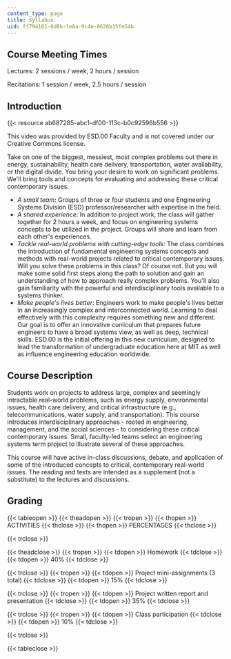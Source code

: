 ```yaml
---
content_type: page
title: Syllabus
uid: ff794161-6d0b-fe8a-9c4e-8620b15fe54b
---
```


Course Meeting Times
--------------------

Lectures: 2 sessions / week, 2 hours / session

Recitations: 1 session / week, 2.5 hours / session

Introduction
------------

{{< resource ab687285-abc1-df00-113c-b0c92596b556 >}}

This video was provided by ESD.00 Faculty and is not covered under our Creative Commons license.

Take on one of the biggest, messiest, most complex problems out there in energy, sustainability, health care delivery, transportation, water availability, or the digital divide. You bring your desire to work on significant problems. We'll bring tools and concepts for evaluating and addressing these critical contemporary issues.

*   _A small team_: Groups of three or four students and one Engineering Systems Division (ESD) professor/researcher with expertise in the field.
*   _A shared experience_: In addition to project work, the class will gather together for 2 hours a week, and focus on engineering systems concepts to be utilized in the project. Groups will share and learn from each other's experiences.
*   _Tackle real-world problems with cutting-edge tools_: The class combines the introduction of fundamental engineering systems concepts and methods with real-world projects related to critical contemporary issues. Will you solve these problems in this class? Of course not. But you will make some solid first steps along the path to solution and gain an understanding of how to approach really complex problems. You'll also gain familiarity with the powerful and interdisciplinary tools available to a systems thinker.
*   _Make people's lives better_: Engineers work to make people's lives better in an increasingly complex and interconnected world. Learning to deal effectively with this complexity requires something new and different. Our goal is to offer an innovative curriculum that prepares future engineers to have a broad systems view, as well as deep, technical skills. ESD.00 is the initial offering in this new curriculum, designed to lead the transformation of undergraduate education here at MIT as well as influence engineering education worldwide.

Course Description
------------------

Students work on projects to address large, complex and seemingly intractable real-world problems, such as energy supply, environmental issues, health care delivery, and critical infrastructure (e.g., telecommunications, water supply, and transportation). This course introduces interdisciplinary approaches - rooted in engineering, management, and the social sciences - to considering these critical contemporary issues. Small, faculty-led teams select an engineering systems term project to illustrate several of these approaches.

This course will have active in-class discussions, debate, and application of some of the introduced concepts to critical, contemporary real-world issues. The reading and texts are intended as a supplement (not a substitute) to the lectures and discussions.

Grading
-------

{{< tableopen >}}
{{< theadopen >}}
{{< tropen >}}
{{< thopen >}}
ACTIVITIES
{{< thclose >}}
{{< thopen >}}
PERCENTAGES
{{< thclose >}}

{{< trclose >}}

{{< theadclose >}}
{{< tropen >}}
{{< tdopen >}}
Homework
{{< tdclose >}}
{{< tdopen >}}
40%
{{< tdclose >}}

{{< trclose >}}
{{< tropen >}}
{{< tdopen >}}
Project mini-assignments (3 total)
{{< tdclose >}}
{{< tdopen >}}
15%
{{< tdclose >}}

{{< trclose >}}
{{< tropen >}}
{{< tdopen >}}
Project written report and presentation
{{< tdclose >}}
{{< tdopen >}}
35%
{{< tdclose >}}

{{< trclose >}}
{{< tropen >}}
{{< tdopen >}}
Class participation
{{< tdclose >}}
{{< tdopen >}}
10%
{{< tdclose >}}

{{< trclose >}}

{{< tableclose >}}